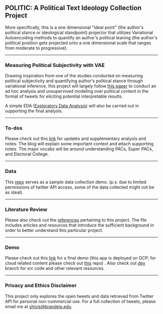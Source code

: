 ## POLITIC: A Political Text Ideology Collection Project
More specifically, this is a one dimensional "ideal point" (the author's political stance or ideological standpoint) projector that utilizes Variational Autoencoding methods to quantify an author's political leaning (the author's political position gets projected onto a one dimensional scale that ranges from moderate to progressive).

---
### Measuring Political Subjectivity with VAE

Drawing inspiration from one of the studies conducted on measuring political subjectivity and quantifying author's political stance through variational inference, this project will largely follow [this paper](https://github.com/keyonvafa/tbip) to conduct an ad hoc analysis and unsupervised modeling over political content in the format of tweets for eliciting potential interpretable results.

A simple EDA ([Exploratory Data Analysis](https://medium.com/@lamsampathkumar0/eda-exploratory-data-analysis-project-using-python-de90cbf4e128)) will also be carried out in supporting the final analysis.

---
### To-dos
Please check out this [link](https://shiyis.github.io/politix-docs) for updates and supplementary analysis and notes. The blog will explain some important context and attach supporting notes. 
The major vocabs will be around understanding PACs, Super PACs, and Electoral College. 

---
### Data
This [repo](https://github.com/shiyis/project-inputs) serves as a sample data collection demo.
(p.s. due to limited permissions of twitter API access, some of the data collected might not be as ideal).


---
### Literature Review
Please also check out the [references](https://raw.githubusercontent.com/shiyis/c4fe-tbip/master/references.bib) pertaining to this project. The file includes articles and resources that introduce the sufficient background in order to better understand this particular project. 


---
### Demo

Please check out this [link](https://my-dash-app-ilf47zak6q-uc.a.run.app/) for a final demo (this app is deployed on GCP; for cloud related content please check out [this](https://github.com/the0xsec/cloud-labs) repo) . Also check out [dev](https://github.com/shiyis/politix/tree/dev) branch for src code and other relevant resources.

---
### Privacy and Ethics Disclaimer
This project only explores the open tweets and data retrieved from Twitter API for personal non-commercial use. For a full collection of tweets, please email me at shiyis@brandeis.edu.

